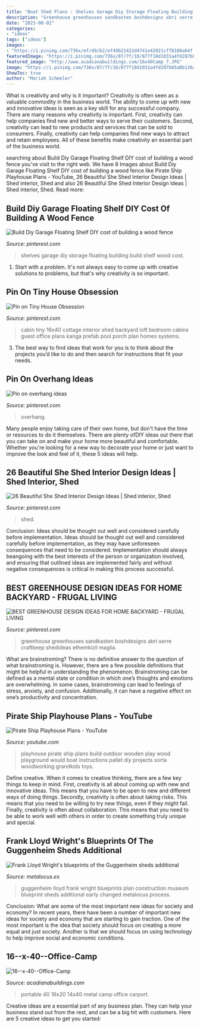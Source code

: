 ```yaml
---
title: "Boat Shed Plans : Shelves Garage Diy Storage Floating Building Build Shelf Wood Cost"
description: "Greenhouse greenhouses sandkasten boshdesigns abri serre craftkeep shedideas ethemkizil maglia"
date: "2023-08-02"
categories:
- "ideas"
tags: ["ideas"]
images:
- "https://i.pinimg.com/736x/ef/49/b2/ef49b21422d4741e42021cff8160a64f.jpg"
featuredImage: "https://i.pinimg.com/736x/87/7f/18/877f18d1031a4fd287b85a8b136ad597--backyard-house-backyard-office.jpg"
featured_image: "http://www.acadianabuildings.com/16x40Camp_7.JPG"
image: "https://i.pinimg.com/736x/87/7f/18/877f18d1031a4fd287b85a8b136ad597--backyard-house-backyard-office.jpg"
ShowToc: true
author: "Mariah Schmeler"
---
```



What is creativity and why is it important?
Creativity is often seen as a valuable commodity in the business world. The ability to come up with new and innovative ideas is seen as a key skill for any successful company. There are many reasons why creativity is important. First, creativity can help companies find new and better ways to serve their customers. Second, creativity can lead to new products and services that can be sold to consumers. Finally, creativity can help companies find new ways to attract and retain employees. All of these benefits make creativity an essential part of the business world.

	

		
searching about Build Diy Garage Floating Shelf DIY cost of building a wood fence you've visit to the right web. We have 8 Images about Build Diy Garage Floating Shelf DIY cost of building a wood fence like Pirate Ship Playhouse Plans - YouTube, 26 Beautiful She Shed Interior Design Ideas | Shed interior, Shed and also 26 Beautiful She Shed Interior Design Ideas | Shed interior, Shed. Read more:
		
    
## Build Diy Garage Floating Shelf DIY Cost Of Building A Wood Fence

<img loading=lazy src="https://i.pinimg.com/736x/7a/75/d7/7a75d7fbc015ee8d8c07d131eac94bfd--garage-storage-shelves-overhead-garage-storage.jpg?b=t" onerror="this.onerror=null;this.src='https://tse3.mm.bing.net/th?id=OIP.IJgYBoLxmVPViJgko35hUQDgEs&amp;pid=15.1';" alt="Build Diy Garage Floating Shelf DIY cost of building a wood fence">

_Source: pinterest.com_

>shelves garage diy storage floating building build shelf wood cost. 

	

1. Start with a problem. It's not always easy to come up with creative solutions to problems, but that's why creativity is so important.

    
## Pin On Tiny House Obsession

<img loading=lazy src="https://i.pinimg.com/736x/87/7f/18/877f18d1031a4fd287b85a8b136ad597--backyard-house-backyard-office.jpg" onerror="this.onerror=null;this.src='https://tse4.mm.bing.net/th?id=OIP.BCK8EEaZk29QFOTNOf0X3QHaLJ&amp;pid=15.1';" alt="Pin on Tiny House Obsession">

_Source: pinterest.com_

>cabin tiny 16x40 cottage interior shed backyard loft bedroom cabins guest office plans kanga prefab pool porch plan homes systems. 

	

3. The best way to find ideas that work for you is to think about the projects you’d like to do and then search for instructions that fit your needs.

    
## Pin On Overhang Ideas

<img loading=lazy src="https://i.pinimg.com/736x/21/7e/85/217e858cf8ef44a90846e07eaef46d99.jpg" onerror="this.onerror=null;this.src='https://tse4.mm.bing.net/th?id=OIP.qc9lGfVEsmUDQ81sj8Fj_AHaJ3&amp;pid=15.1';" alt="Pin on overhang ideas">

_Source: pinterest.com_

>overhang. 

	

Many people enjoy taking care of their own home, but don't have the time or resources to do it themselves. There are plenty ofDIY ideas out there that you can take on and make your home more beautiful and comfortable. Whether you're looking for a new way to decorate your home or just want to improve the look and feel of it, these 5 ideas will help.

    
## 26 Beautiful She Shed Interior Design Ideas | Shed Interior, Shed

<img loading=lazy src="https://i.pinimg.com/736x/ef/49/b2/ef49b21422d4741e42021cff8160a64f.jpg" onerror="this.onerror=null;this.src='https://tse1.mm.bing.net/th?id=OIP.bWKp_UcjiW07kPVyCkww5gHaLH&amp;pid=15.1';" alt="26 Beautiful She Shed Interior Design Ideas | Shed interior, Shed">

_Source: pinterest.com_

>shed. 

	

Conclusion: Ideas should be thought out well and considered carefully before implementation.
Ideas should be thought out well and considered carefully before implementation, as they may have unforeseen consequences that need to be considered. Implementation should always beangoing with the best interests of the person or organization involved, and ensuring that outlined ideas are implemented fairly and without negative consequences is critical in making this process successful.

    
## BEST GREENHOUSE DESIGN IDEAS FOR HOME BACKYARD - FRUGAL LIVING

<img loading=lazy src="https://i.pinimg.com/736x/a5/c3/2c/a5c32c62a0701978075577043dd7c837.jpg" onerror="this.onerror=null;this.src='https://tse3.mm.bing.net/th?id=OIP.CQQYo3iBb1iTs0ZY1tLvCAHaJ3&amp;pid=15.1';" alt="BEST GREENHOUSE DESIGN IDEAS FOR HOME BACKYARD - FRUGAL LIVING">

_Source: pinterest.com_

>greenhouse greenhouses sandkasten boshdesigns abri serre craftkeep shedideas ethemkizil maglia. 

	

What are brainstroming?
There is no definitive answer to the question of what brainstroming is. However, there are a few possible definitions that might be helpful in understanding the phenomenon. Brainstroming can be defined as a mental state or condition in which one’s thoughts and emotions are overwhelming. In some cases, brainstroming can lead to feelings of stress, anxiety, and confusion. Additionally, it can have a negative effect on one’s productivity and concentration.

    
## Pirate Ship Playhouse Plans - YouTube

<img loading=lazy src="http://i.ytimg.com/vi/0RZzQ2qySdA/maxresdefault.jpg" onerror="this.onerror=null;this.src='https://tse2.mm.bing.net/th?id=OIP.OKBlKf9uvZDH-lJEFyGzvAHaEK&amp;pid=15.1';" alt="Pirate Ship Playhouse Plans - YouTube">

_Source: youtube.com_

>playhouse pirate ship plans build outdoor wooden play wood playground would boat instructions pallet diy projects sorta woodworking grandkids toys. 

	

Define creative.
When it comes to creative thinking, there are a few key things to keep in mind. First, creativity is all about coming up with new and innovative ideas. This means that you have to be open to new and different ways of doing things. Secondly, creativity is often about taking risks. This means that you need to be willing to try new things, even if they might fail. Finally, creativity is often about collaboration. This means that you need to be able to work well with others in order to create something truly unique and special.

    
## Frank Lloyd Wright&#039;s Blueprints Of The Guggenheim Sheds Additional

<img loading=lazy src="http://www.metalocus.es/sites/default/files/metalocus_checklist-flw150-blueprint-full-plan-712.01_ph.jpg" onerror="this.onerror=null;this.src='https://tse3.mm.bing.net/th?id=OIP.IqdfBdhtCiMg51lLHwFnawHaEZ&amp;pid=15.1';" alt="Frank Lloyd Wright&#039;s blueprints of the Guggenheim sheds additional">

_Source: metalocus.es_

>guggenheim lloyd frank wright blueprints plan construction museum blueprint sheds additional early changed metalocus process. 

	

Conclusion: What are some of the most important new ideas for society and economy?
In recent years, there have been a number of important new ideas for society and economy that are starting to gain traction. One of the most important is the idea that society should focus on creating a more equal and just society. Another is that we should focus on using technology to help improve social and economic conditions.

    
## 16--x-40--Office-Camp

<img loading=lazy src="http://www.acadianabuildings.com/16x40Camp_7.JPG" onerror="this.onerror=null;this.src='https://tse4.mm.bing.net/th?id=OIP.bGxa4iKG2mMERiQ0egc-DwHaFj&amp;pid=15.1';" alt="16--x-40--Office-Camp">

_Source: acadianabuildings.com_

>portable 40 16x20 14x40 metal camp office carport. 

	

Creative ideas are a essential part of any business plan. They can help your business stand out from the rest, and can be a big hit with customers. Here are 5 creative ideas to get you started:

